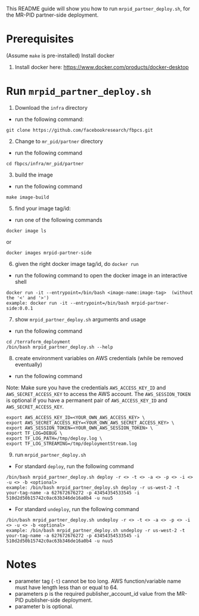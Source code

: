 This README guide will show you how to run `mrpid_partner_deploy.sh`, for the MR-PID partner-side deployment.

# Prerequisites
(Assume `make` is pre-installed)
Install docker
1. Install docker here: https://www.docker.com/products/docker-desktop

# Run `mrpid_partner_deploy.sh`

1. Download the `infra` directory
  * run the following command:
```
git clone https://github.com/facebookresearch/fbpcs.git
```
2. Change to `mr_pid/partner` directory
  * run the following command
```
cd fbpcs/infra/mr_pid/partner
```
3. build the image
  * run the following command
```
make image-build
```
5. find your image tag/id:
  * run one of the following commands
```
docker image ls
```
or
```
docker images mrpid-partner-side
```
6. given the right docker image tag/id, do `docker run`
  * run the following command to open the docker image in an interactive shell
```
docker run -it --entrypoint=/bin/bash <image-name:image-tag>  (without the '<' and '>')
example: docker run -it --entrypoint=/bin/bash mrpid-partner-side:0.0.1
```
7. show `mrpid_partner_deploy.sh` arguments and usage
  * run the following command
```
cd /terraform_deployment
/bin/bash mrpid_partner_deploy.sh --help
```
8. create environment variables on AWS credentials (while be removed eventually)
  * run the following command

Note: Make sure you have the credentials `AWS_ACCESS_KEY_ID` and `AWS_SECRET_ACCESS_KEY` to access the AWS account.
The `AWS_SESSION_TOKEN` is optional if you have a permanent pair of `AWS_ACCESS_KEY_ID` and `AWS_SECRET_ACCESS_KEY`.
```
export AWS_ACCESS_KEY_ID=<YOUR_OWN_AWS_ACCESS_KEY> \
export AWS_SECRET_ACCESS_KEY=<YOUR_OWN_AWS_SECRET_ACCESS_KEY> \
export AWS_SESSION_TOKEN=<YOUR_OWN_AWS_SESSION_TOKEN> \
export TF_LOG=DEBUG \
export TF_LOG_PATH=/tmp/deploy.log \
export TF_LOG_STREAMING=/tmp/deploymentStream.log
```
9. run `mrpid_partner_deploy.sh`
 * For standard `deploy`, run the following command

```
/bin/bash mrpid_partner_deploy.sh deploy -r <> -t <> -a <> -p <> -i <> -u <> -b <optional>
example: /bin/bash mrpid_partner_deploy.sh deploy -r us-west-2 -t your-tag-name -a 627672676272 -p 43454354533545 -i 510d2d50b15742c0ac63b346de16a0b4 -u nuu5
```

 * For standard `undeploy`, run the following command
```
/bin/bash mrpid_partner_deploy.sh undeploy -r <> -t <> -a <> -p <> -i <> -u <> -b <optional>
example: /bin/bash mrpid_partner_deploy.sh undeploy -r us-west-2 -t your-tag-name -a 627672676272 -p 43454354533545 -i 510d2d50b15742c0ac63b346de16a0b4 -u nuu5
```

# Notes
 * parameter tag (`-t`) cannot be too long. AWS function/variable name must have length less than or equal to 64.
 * parameters p is the required publisher_account_id value from the MR-PID publisher-side deployment.
 * parameter b is optional.

